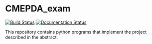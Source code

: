 # CMEPDA_exam

[![Build Status](https://travis-ci.org/RebeccaAnzalone/CMEPDA_exam.svg?branch=main)](https://travis-ci.org/RebeccaAnzalone/CMEPDA_exam)
[![Documentation Status](https://readthedocs.org/projects/pet-data-analysis/badge/?version=latest)](https://pet-data-analysis.readthedocs.io/en/latest/?badge=latest)


This repository contains python programs that implement the project described in the abstract.
